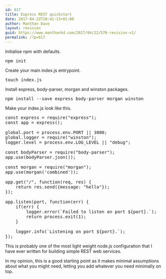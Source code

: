 ```yaml
---
id: 617
title: Express REST quickstart
date: 2017-04-22T20:41:13+01:00
author: Manthan Dave
layout: revision
guid: https://www.manthanhd.com/2017/04/22/570-revision-v1/
permalink: /?p=617
---
```

Initialise npm with defaults.
<pre class="lang:sh decode:true">npm init</pre>
Create your main <span class="lang:default decode:true crayon-inline ">index.js</span> entrypoint.
<pre class="lang:sh decode:true">touch index.js</pre>
Install <span class="lang:default decode:true crayon-inline">express</span>, <span class="lang:default decode:true crayon-inline">body-parser</span>, <span class="lang:default decode:true crayon-inline">morgan</span> and <span class="lang:default decode:true crayon-inline">winston</span> packages.
<pre class="lang:sh decode:true">npm install --save express body-parser morgan winston</pre>
Make your <span class="lang:default decode:true crayon-inline">index.js</span> look like this.
<pre class="lang:js decode:true" title="index.js">const express = require("express");
const app = express();

global.port = process.env.PORT || 3000;
global.logger = require("winston");
logger.level = process.env.LOG_LEVEL || "debug";

const bodyParser = require("body-parser");
app.use(bodyParser.json());

const morgan = require("morgan");
app.use(morgan('combined'));

app.get("/", function(req, res) {
    return res.send({message: "hello"});
});

app.listen(port, function(err) {
    if(err) {
        logger.error(`Failed to listen on port ${port}.`);
        return process.exit(1);
    }

    logger.info(`Listening on port ${port}.`);
});</pre>
This is probably one of the most light weight node.js configuration that I have ever written for building simple REST web services.

In my opinion, this is a good starting point as it makes minimal assumptions about what you might need, letting you add whatever you need minimally on top.